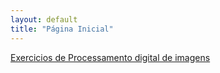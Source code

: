```yaml
---
layout: default
title: "Página Inicial"
---
```


[Exercicios de Processamento digital de imagens](./pdi) 

